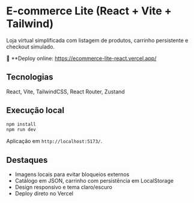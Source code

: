 # E-commerce Lite (React + Vite + Tailwind)

Loja virtual simplificada com listagem de produtos, carrinho persistente e checkout simulado.

🔗 **Deploy online: https://ecommerce-lite-react.vercel.app/

## Tecnologias
React, Vite, TailwindCSS, React Router, Zustand

## Execução local
```bash
npm install
npm run dev
```
Aplicação em `http://localhost:5173/`.

## Destaques
- Imagens locais para evitar bloqueios externos
- Catálogo em JSON, carrinho com persistência em LocalStorage
- Design responsivo e tema claro/escuro
- Deploy direto no Vercel
